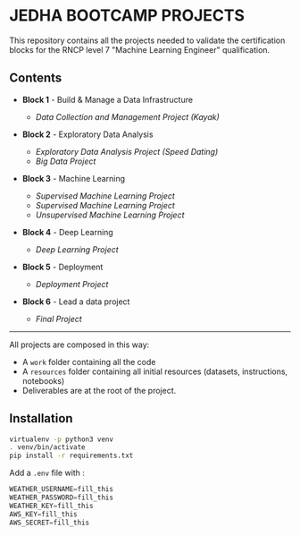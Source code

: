 # JEDHA BOOTCAMP PROJECTS

This repository contains all the projects needed to validate the certification blocks for the RNCP level 7 "Machine Learning Engineer" qualification.

## Contents
* **Block 1** - Build & Manage a Data Infrastructure
  * _Data Collection and Management Project (Kayak)_

* **Block 2** - Exploratory Data Analysis
  * _Exploratory Data Analysis Project (Speed Dating)_
  * _Big Data Project_

* **Block 3** - Machine Learning
  * _Supervised Machine Learning Project_
  * _Supervised Machine Learning Project_
  * _Unsupervised Machine Learning Project_
 
* **Block 4** - Deep Learning
  * _Deep Learning Project_

* **Block 5** - Deployment
  * _Deployment Project_

* **Block 6** - Lead a data project
  * _Final Project_

---

All projects are composed in this way:
* A `work` folder containing all the code
* A `resources` folder containing all initial resources (datasets, instructions, notebooks)
* Deliverables are at the root of the project.

## Installation

```bash
virtualenv -p python3 venv
. venv/bin/activate
pip install -r requirements.txt
```

Add a `.env` file with :

```js
WEATHER_USERNAME=fill_this
WEATHER_PASSWORD=fill_this
WEATHER_KEY=fill_this
AWS_KEY=fill_this
AWS_SECRET=fill_this
```
